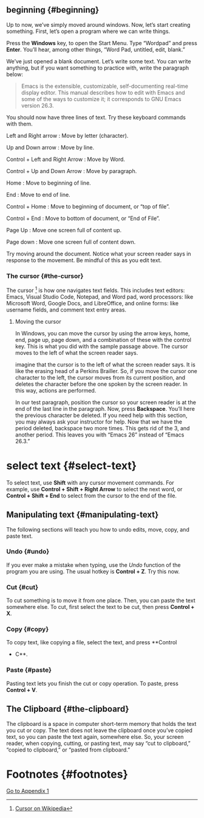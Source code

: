 beginning {#beginning}
---------

Up to now, we’ve simply moved around windows. Now, let’s start creating
something. First, let’s open a program where we can write things.

Press the **Windows** key, to open the Start Menu. Type “Wordpad” and
press **Enter**. You’ll hear, among other things, “Word Pad, untitled,
edit, blank.”

We’ve just opened a blank document. Let’s write some text. You can write
anything, but if you want something to practice with, write the
paragraph below:

> Emacs is the extensible, customizable, self-documenting real-time
> display editor. This manual describes how to edit with Emacs and some
> of the ways to customize it; it corresponds to GNU Emacs version 26.3.

You should now have three lines of text. Try these keyboard commands
with them.

Left and Right arrow
:   Move by letter (character).

Up and Down arrow
:   Move by line.

Control + Left and Right Arrow
:   Move by Word.

Control + Up and Down Arrow
:   Move by paragraph.

Home
:   Move to beginning of line.

End
:   Move to end of line.

Control + Home
:   Move to beginning of document, or “top of file”.

Control + End
:   Move to bottom of document, or “End of File”.

Page Up
:   Move one screen full of content up.

Page down
:   Move one screen full of content down.

Try moving around the document. Notice what your screen reader says in
response to the movement. Be mindful of this as you edit text.

### The cursor {#the-cursor}

The cursor [^1] is how one navigates text fields. This includes text
editors: Emacs, Visual Studio Code, Notepad, and Word pad, word
processors: like Microsoft Word, Google Docs, and LibreOffice, and
online forms: like username fields, and comment text entry areas.

1.  Moving the cursor

    In Windows, you can move the cursor by using the arrow keys, home,
    end, page up, page down, and a combination of these with the control
    key. This is what you did with the sample passage above. The cursor
    moves to the left of what the screen reader says.

    imagine that the cursor is to the left of what the screen reader
    says. It is like the erasing head of a Perkins Brailler. So, if you
    move the cursor one character to the left, the cursor moves from its
    current position, and deletes the character before the one spoken by
    the screen reader. In this way, actions are performed.

    In our test paragraph, position the cursor so your screen reader is
    at the end of the last line in the paragraph. Now, press
    **Backspace**. You’ll here the previous character be deleted. If you
    need help with this section, you may always ask your instructor for
    help. Now that we have the period deleted, backspace two more times.
    This gets rid of the 3, and another period. This leaves you with
    “Emacs 26” instead of “Emacs 26.3.”

select text {#select-text}
===========

To select text, use **Shift** with any cursor movement commands. For
example, use **Control + Shift + Right Arrow** to select the next word,
or **Control + Shift + End** to select from the cursor to the end of the
file.

Manipulating text {#manipulating-text}
-----------------

The following sections will teach you how to undo edits, move, copy, and
paste text.

### Undo {#undo}

If you ever make a mistake when typing, use the *Undo* function of the
program you are using. The usual hotkey is **Control + Z**. Try this
now.

### Cut {#cut}

To cut something is to move it from one place. Then, you can paste the
text somewhere else. To cut, first select the text to be cut, then press
**Control + X**.

### Copy {#copy}

To copy text, like copying a file, select the text, and press **Control
+ C**.

### Paste {#paste}

Pasting text lets you finish the cut or copy operation. To paste, press
**Control + V**.

The Clipboard {#the-clipboard}
-------------

The clipboard is a space in computer short-term memory that holds the
text you cut or copy. The text does not leave the clipboard once you’ve
copied text, so you can paste the text again, somewhere else. So, your
screen reader, when copying, cutting, or pasting text, may say “cut to
clipboard,” “copied to clipboard,” or “pasted from clipboard.”

Footnotes {#footnotes}
=========

[^1]: [Cursor on
    Wikipedia](https://en.wikipedia.org/wiki/Cursor_(user_interface))

[Go to Appendix 1](Appendix%2001%20-%20Windows%20Keyboard%20Commands.md)
